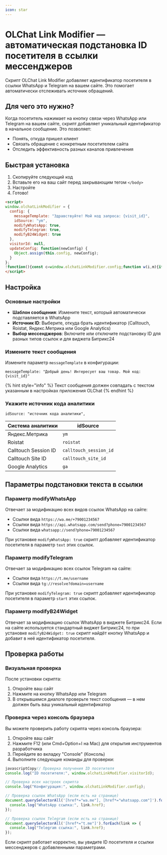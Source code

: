 ```yaml
---
icon: star
---
```


# OLChat Link Modifier — автоматическая подстановка ID посетителя в ссылки мессенджеров

Скрипт OLChat Link Modifier добавляет идентификатор посетителя в ссылки WhatsApp и Telegram на вашем сайте. Это помогает автоматически отслеживать источник обращений.

## Для чего это нужно?

Когда посетитель нажимает на кнопку связи через WhatsApp или Telegram на вашем сайте, скрипт добавляет уникальный идентификатор в начальное сообщение. Это позволяет:

* Понять, откуда пришел клиент
* Связать обращение с конкретным посетителем сайта
* Отследить эффективность разных каналов привлечения

## Быстрая установка

1. Скопируйте следующий код
2. Вставьте его на ваш сайт перед закрывающим тегом `</body>`
3. Настройте
4. Готово!

```html
<script>
window.olchatLinkModifier = {
  config: {
    messageTemplate: "Здравствуйте! Мой код запроса: {visit_id}",
    idSource: "ym",
    modifyWhatsApp: true,
    modifyTelegram: true,
    modifyB24Widget: true
  },
  visitorId: null,
  updateConfig: function(newConfig) {
    Object.assign(this.config, newConfig);
  }
};
!function(){const c=window.olchatLinkModifier.config;function w(i,m){if(c.modifyWhatsApp!==true)return;const s=encodeURIComponent(m.replace(/{visit_id}/g,i)),l=document.querySelectorAll('[href*="//wa.me"],[href*="//api.whatsapp.com/send"],[href*="//web.whatsapp.com/send"],[href^="whatsapp://send"]');for(let j in l)if(l.hasOwnProperty(j)){try{const a=l[j],u=new URL(a.href);a.href=u.origin==="https://wa.me"?`${u.protocol}//${u.host}${u.pathname}?text=${s}`:u.protocol==="whatsapp:"?`${u.protocol}${u.host}${u.pathname}?phone=${u.searchParams.get('phone')}&text=${s}`:`${u.protocol}//${u.host}${u.pathname}?phone=${u.searchParams.get('phone')}&text=${s}`}catch(e){}}}function t(i){if(c.modifyTelegram!==true)return;const l=document.querySelectorAll('[href*="//t.me"],[href^="tg://resolve"]');for(let j in l)if(l.hasOwnProperty(j)){try{const a=l[j],u=new URL(a.href);a.href=u.origin==="https://t.me"?`${u.protocol}//${u.host}${u.pathname}?start=${i}`:u.protocol==="tg:"?`${u.protocol}${u.host}${u.pathname}?domain=${u.searchParams.get('domain')}&start=${i}`:a.href}catch(e){}}}function b(i){if(c.modifyB24Widget!==true)return;const b24w=setInterval(()=>{const l=document.querySelector('[data-b24-crm-button-widget=openline_olchat_wa_connector_2]');if(l!==null){clearInterval(b24w);l.href=l.href.replace(/\{visit_id\}/,i)}},250)}function g(){try{switch(c.idSource){case"calltouch_site_id":if(typeof window.ct==="function")return window.ct("calltracking_params")[0].siteId;break;case"calltouch_session_id":if(typeof window.ct==="function")return window.ct("calltracking_params","mod_id")[0].sessionId;break;case"roistat":const r=document.cookie.match(/roistat_visit=([^;]+)/);if(r)return r[1];break;case"ym":const y=document.cookie.match(/_ym_uid=([^;]+)/);if(y)return y[1];break;case"ga":const g=document.cookie.match(/_ga=GA\d\.\d\.(\d+\.\d+)/);if(g)return g[1];break}}catch(e){}return null}const d=setInterval(()=>{if(document.readyState==="complete"){clearInterval(d);window.olchatLinkModifier.visitorId=g();if(window.olchatLinkModifier.visitorId){w(window.olchatLinkModifier.visitorId,c.messageTemplate);t(window.olchatLinkModifier.visitorId);b(window.olchatLinkModifier.visitorId)}}},250)}();
</script>
```

## Настройка

### Основные настройки

* **Шаблон сообщения**: Измените текст, который автоматически подставляется в WhatsApp
* **Источник ID**: Выберите, откуда брать идентификатор (Calltouch, Roistat, Яндекс.Метрика или Google Analytics)
* **Выбор мессенджеров**: Включите или отключите подстановку ID для разных типов ссылок и для виджета Битрикс24

### Измените текст сообщения

Измените параметр `messageTemplate` в конфигурации:

```
messageTemplate: "Добрый день! Интересует ваш товар. Мой код: {visit_id}"
```

{% hint style="info" %}
Текст сообщения должен совпадать с текстом указанным в настройках приложения OLChat
{% endhint %}

### Укажите источник  кода  аналитики

```
idSource: "источник кода аналитики",
```

| Система аналитики    | idSource               |
| -------------------- | ---------------------- |
| Яндекс.Метрика       | `ym`                   |
| Roistat              | `roistat`              |
| Calltouch Session ID | `calltouch_session_id` |
| Calltouch Site ID    | `calltouch_site_id`    |
| Google Analytics     | `ga`                   |

## Параметры подстановки текста в ссылки

### Параметр modifyWhatsApp

Отвечает за модификацию всех видов ссылок WhatsApp на сайте:

* Ссылки вида `https://wa.me/+79001234567`
* Ссылки вида `https://api.whatsapp.com/send?phone=79001234567`
* Ссылки вида `whatsapp://send?phone=79001234567`

При установке `modifyWhatsApp: true` скрипт добавляет идентификатор посетителя в параметр `text` этих ссылок.

### Параметр modifyTelegram

Отвечает за модификацию всех ссылок Telegram на сайте:

* Ссылки вида `https://t.me/username`
* Ссылки вида `tg://resolve?domain=username`

При установке `modifyTelegram: true` скрипт добавляет идентификатор посетителя в параметр `start` этих ссылок.

### Параметр modifyB24Widget

Отвечает за модификацию ссылок WhatsApp в виджете Битрикс24. Если на сайте используется стандартный виджет Битрикс24, то при установке `modifyB24Widget: true` скрипт найдёт кнопку WhatsApp и добавит в неё идентификатор посетителя.

## Проверка работы

### Визуальная проверка

После установки скрипта:

1. Откройте ваш сайт
2. Нажмите на кнопку WhatsApp или Telegram
3. В открывшемся диалоге проверьте текст сообщения — в нем должен быть ваш уникальный идентификатор

### Проверка через консоль браузера

Вы можете проверить работу скрипта через консоль браузера:

1. Откройте ваш сайт
2. Нажмите F12 (или Cmd+Option+I на Mac) для открытия инструментов разработчика
3. Перейдите во вкладку "Console" (Консоль)
4. Выполните следующие команды для проверки:

```javascript
javascriptCopy// Проверка получения ID посетителя
console.log("ID посетителя:", window.olchatLinkModifier.visitorId);

// Проверка всех настроек скрипта
console.log("Конфигурация:", window.olchatLinkModifier.config);

// Проверка ссылок WhatsApp (если есть на странице)
document.querySelectorAll('[href*="wa.me"], [href*="whatsapp.com"]').forEach(link => {
  console.log("WhatsApp ссылка:", link.href);
});

// Проверка ссылок Telegram (если есть на странице)
document.querySelectorAll('[href*="t.me"]').forEach(link => {
  console.log("Telegram ссылка:", link.href);
});
```

Если скрипт работает корректно, вы увидите ID посетителя и ссылки мессенджеров с добавленными параметрами.
